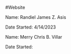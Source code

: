 #Website 


Name: Randiel James Z. Asis

Date Started: 4/14/2023

Name: Merry Chris B. Villar

Date Started:

